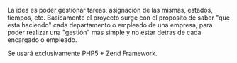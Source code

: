 La idea es poder gestionar tareas, asignación de las mismas, estados, tiempos, etc.
Basicamente el proyecto surge con el proposito de saber "que esta haciendo" cada departamento o empleado de una empresa, para poder realizar una "gestión" más simple y no estar detras de cada encargado o empleado.


Se usará exclusivamente PHP5 + Zend Framework.
